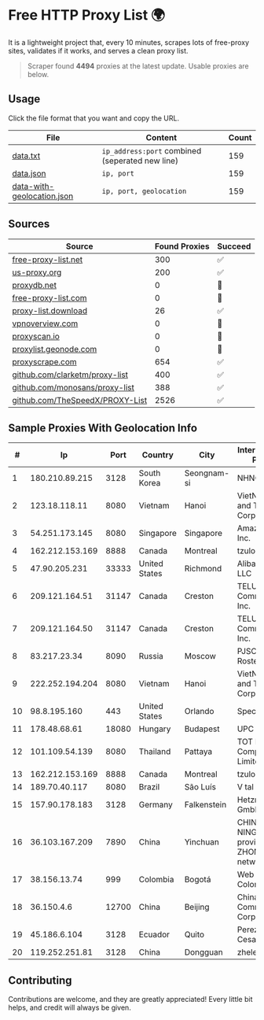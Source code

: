 
# Free HTTP Proxy List 🌍

It is a lightweight project that, every 10 minutes, scrapes lots of free-proxy sites, validates if it works, and serves a clean proxy list.


> Scraper found **4494** proxies at the latest update. Usable proxies are below.

## Usage

Click the file format that you want and copy the URL.


|File|Content|Count|
|----|-------|-----|
|[data.txt](https://raw.githubusercontent.com/themiralay/Proxy-List-World/master/data.txt)|`ip_address:port` combined (seperated new line)|159|
|[data.json](https://raw.githubusercontent.com/themiralay/Proxy-List-World/master/data.json)|`ip, port`|159|
|[data-with-geolocation.json](https://raw.githubusercontent.com/themiralay/Proxy-List-World/master/data-with-geolocation.json)|`ip, port, geolocation`|159|

## Sources

|Source|Found Proxies|Succeed|
|------|-------------|-------|
|[free-proxy-list.net](https://free-proxy-list.net)|300|✅|
|[us-proxy.org](https://www.us-proxy.org)|200|✅|
|[proxydb.net](http://proxydb.net)|0|🚫|
|[free-proxy-list.com](https://free-proxy-list.com/?page=&port=&type%5B%5D=http&type%5B%5D=https&up_time=0&search=Search)|0|🚫|
|[proxy-list.download](https://www.proxy-list.download/HTTP)|26|✅|
|[vpnoverview.com](https://vpnoverview.com/privacy/anonymous-browsing/free-proxy-servers)|0|🚫|
|[proxyscan.io](https://www.proxyscan.io)|0|🚫|
|[proxylist.geonode.com](https://proxylist.geonode.com/api/proxy-list?limit=300&page=1&sort_by=lastChecked&sort_type=desc&protocols=http,https)|0|🚫|
|[proxyscrape.com](https://api.proxyscrape.com/v2/?request=displayproxies&protocol=http&timeout=10000&country=all&ssl=all&anonymity=all)|654|✅|
|[github.com/clarketm/proxy-list](https://raw.githubusercontent.com/clarketm/proxy-list/master/proxy-list-raw.txt)|400|✅|
|[github.com/monosans/proxy-list](https://raw.githubusercontent.com/monosans/proxy-list/main/proxies/http.txt)|388|✅|
|[github.com/TheSpeedX/PROXY-List](https://raw.githubusercontent.com/TheSpeedX/PROXY-List/master/http.txt)|2526|✅|


## Sample Proxies With Geolocation Info

|#|Ip|Port|Country|City|Internet Service Provider|
|-|--|----|-------|----|-------------------------|
|1|180.210.89.215|3128|South Korea|Seongnam-si|NHNCLOUD|
|2|123.18.118.11|8080|Vietnam|Hanoi|VietNam Post and Telecom Corporation|
|3|54.251.173.145|8080|Singapore|Singapore|Amazon.com, Inc.|
|4|162.212.153.169|8888|Canada|Montreal|tzulo, inc.|
|5|47.90.205.231|33333|United States|Richmond|Alibaba.com LLC|
|6|209.121.164.51|31147|Canada|Creston|TELUS Communications Inc.|
|7|209.121.164.50|31147|Canada|Creston|TELUS Communications Inc.|
|8|83.217.23.34|8090|Russia|Moscow|PJSC Rostelecom|
|9|222.252.194.204|8080|Vietnam|Hanoi|VietNam Post and Telecom Corporation|
|10|98.8.195.160|443|United States|Orlando|Spectrum|
|11|178.48.68.61|18080|Hungary|Budapest|UPC|
|12|101.109.54.139|8080|Thailand|Pattaya|TOT Public Company Limited|
|13|162.212.153.169|8888|Canada|Montreal|tzulo, inc.|
|14|189.70.40.117|8080|Brazil|São Luís|V tal|
|15|157.90.178.183|3128|Germany|Falkenstein|Hetzner Online GmbH|
|16|36.103.167.209|7890|China|Yinchuan|CHINANET NINGXIA province ZHONGWEI IDC network|
|17|38.156.13.74|999|Colombia|Bogotá|Web Master Colombia|
|18|36.150.4.6|12700|China|Beijing|China Mobile Communications Corporation|
|19|45.186.6.104|3128|Ecuador|Quito|Perez Tito Julio Cesar|
|20|119.252.251.81|3128|China|Dongguan|zhelet limited|



## Contributing

Contributions are welcome, and they are greatly appreciated! Every
little bit helps, and credit will always be given.

